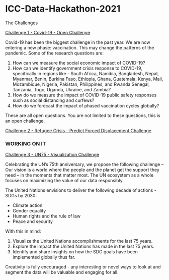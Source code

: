 # ICC-Data-Hackathon-2021

The Challenges 

[Challenge 1 - Covid-19 - Open Challenge](COVID-19)

Covid-19 has been the biggest challenge in the past year. We are now entering a new phase: vaccination.
This may change the patterns of the pandemic.
Some of the research questions are:

  1. How can we measure the social economic impact of COVID-19?
  2. How can we identify government crisis response to COVID-19, specifically in regions like - South Africa, Namibia, Bangladesh, Nepal, Myanmar, Benin, Burkina Faso, Ethiopia, Ghana, Guatemala, Kenya, Mali, Mozambique, Nigeria, Pakistan, Philippines, and Rwanda Senegal, Tanzania, Togo, Uganda, Ukraine, and Zambia? 
  3. How do we measure the impact of COVID-19 public safety responses such as social distancing and curfews?
  4. How do we forecast the impact of phased vaccination cycles globally?

These are all open questions. You are not limited to these questions, this is an open challenge.

[Challenge 2 - Refugee Crisis - Predict Forced Displacement Challenge](Refugee%20Crisis) 
### WORKING ON IT

[Challenge 3 - UN75 - Visualization Challenge](UN75)

Celebrating the UN’s 75th anniversary, we propose the following challenge –
Our vision is a world where the people and the planet get the support they need – in the moments that matter most. The UN ecosystem as a whole focuses on maximizing the value of our data responsibly. 

The United Nations envisions to deliver the following decade of actions - SDGs by 2030:

- Climate action
- Gender equality
- Human rights and the rule of law
- Peace and security



With this in mind:
1.	Visualize the United Nations accomplishments for the last 75 years.
2.	Explore the impact the United Nations has made in the last 75 years.
3.	Identify and share insights on how the SDG goals have been implemented globally thus far. 

Creativity is fully encouraged - any interesting or novel ways to look at and segment the data will be valuable and engaging for all. 
